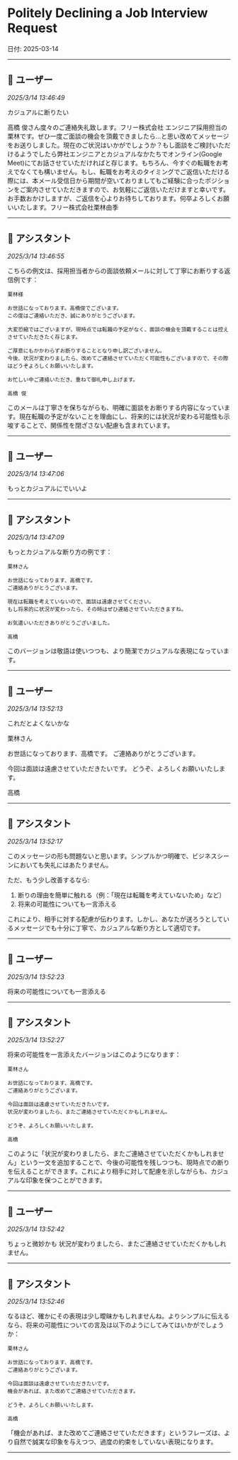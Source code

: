 # Politely Declining a Job Interview Request

日付: 2025-03-14

---

## 👤 ユーザー
*2025/3/14 13:46:49*

カジュアルに断りたい

高橋 俊さん度々のご連絡失礼致します。フリー株式会社 エンジニア採用担当の栗林です。ぜひ一度ご面談の機会を頂戴できましたら…と思い改めてメッセージをお送りしました。現在のご状況はいかがでしょうか？もし面談をご検討いただけるようでしたら弊社エンジニアとカジュアルなかたちでオンライン(Google Meet)にてお話させていただければと存じます。もちろん、今すぐの転職をお考えでなくても構いません。もし、転職をお考えのタイミングでご返信いただける際には、本メール受信日から期間が空いておりましてもご経験に合ったポジションをご案内させていただきますので、お気軽にご返信いただけますと幸いです。お手数おかけしますが、ご返信を心よりお待ちしております。何卒よろしくお願いいたします。フリー株式会社栗林由季

---

## 🤖 アシスタント
*2025/3/14 13:46:55*

こちらの例文は、採用担当者からの面談依頼メールに対して丁寧にお断りする返信例です：

```
栗林様

お世話になっております。高橋俊でございます。
この度はご連絡いただき、誠にありがとうございます。

大変恐縮ではございますが、現時点では転職の予定がなく、面談の機会を頂戴することは控えさせていただきたく存じます。

ご厚意にもかかわらずお断りすることとなり申し訳ございません。
今後、状況が変わりましたら、改めてご連絡させていただく可能性もございますので、その際はどうぞよろしくお願いいたします。

お忙しい中ご連絡いただき、重ねて御礼申し上げます。

高橋 俊
```

このメールは丁寧さを保ちながらも、明確に面談をお断りする内容になっています。現在転職の予定がないことを理由にし、将来的には状況が変わる可能性も示唆することで、関係性を閉ざさない配慮も含まれています。

---

## 👤 ユーザー
*2025/3/14 13:47:06*

もっとカジュアルにでいいよ

---

## 🤖 アシスタント
*2025/3/14 13:47:09*

もっとカジュアルな断り方の例です：

```
栗林さん

お世話になっております、高橋です。
ご連絡ありがとうございます。

現在は転職を考えていないので、面談は遠慮させてください。
もし将来的に状況が変わったら、その時はぜひ連絡させていただきますね。

お気遣いいただきありがとうございました。

高橋
```

このバージョンは敬語は使いつつも、より簡潔でカジュアルな表現になっています。

---

## 👤 ユーザー
*2025/3/14 13:52:13*

これだとよくないかな

栗林さん

お世話になっております、高橋です。
ご連絡ありがとうございます。

今回は面談は遠慮させていただきたいです。
どうぞ、よろしくお願いいたします。

高橋

---

## 🤖 アシスタント
*2025/3/14 13:52:17*

このメッセージの形も問題ないと思います。シンプルかつ明確で、ビジネスシーンにおいても失礼にはあたりません。

ただ、もう少し改善するなら:

1. 断りの理由を簡単に触れる（例：「現在は転職を考えていないため」など）
2. 将来の可能性についても一言添える

これにより、相手に対する配慮が伝わります。しかし、あなたが送ろうとしているメッセージでも十分に丁寧で、カジュアルな断り方として適切です。

---

## 👤 ユーザー
*2025/3/14 13:52:23*

将来の可能性についても一言添える

---

## 🤖 アシスタント
*2025/3/14 13:52:27*

将来の可能性を一言添えたバージョンはこのようになります：

```
栗林さん

お世話になっております、高橋です。
ご連絡ありがとうございます。

今回は面談は遠慮させていただきたいです。
状況が変わりましたら、またご連絡させていただくかもしれません。

どうぞ、よろしくお願いいたします。

高橋
```

このように「状況が変わりましたら、またご連絡させていただくかもしれません」という一文を追加することで、今後の可能性を残しつつも、現時点での断りを伝えることができます。これにより相手に対して配慮を示しながらも、カジュアルな印象を保つことができます。

---

## 👤 ユーザー
*2025/3/14 13:52:42*

ちょっと微妙かも
状況が変わりましたら、またご連絡させていただくかもしれません。

---

## 🤖 アシスタント
*2025/3/14 13:52:46*

なるほど、確かにその表現は少し曖昧かもしれませんね。よりシンプルに伝えるなら、将来の可能性についての言及は以下のようにしてみてはいかがでしょうか：

```
栗林さん

お世話になっております、高橋です。
ご連絡ありがとうございます。

今回は面談は遠慮させていただきたいです。
機会があれば、また改めてご連絡させていただきます。

どうぞ、よろしくお願いいたします。

高橋
```

「機会があれば、また改めてご連絡させていただきます」というフレーズは、より自然で誠実な印象を与えつつ、過度の約束をしていない表現になります。

---
